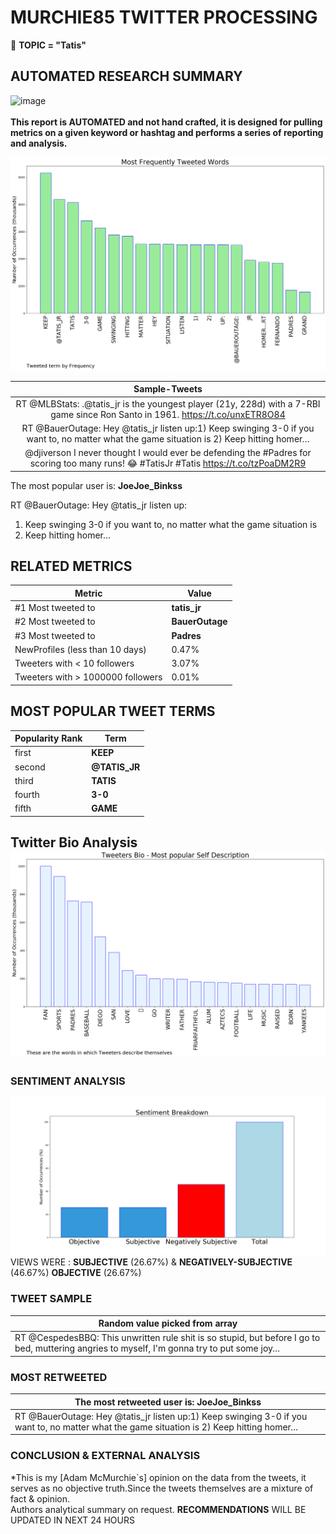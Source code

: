 # MURCHIE85 TWITTER PROCESSING 
&#x1F34E; **TOPIC = "Tatis"**

## AUTOMATED RESEARCH SUMMARY

![image](https://marketingplatform.google.com/about/static/images/gmp/analytics-smb-benefit.jpg)
<br></br>
<b> This report is AUTOMATED and not hand crafted, it is designed for pulling metrics on a given keyword or hashtag and performs a series of reporting and analysis.</b>



![image](TWEETS.png)



|                **Sample-Tweets**        |
| :-------------: |
| RT @MLBStats: .@tatis_jr is the youngest player (21y, 228d) with a 7-RBI game since Ron Santo in 1961. https://t.co/unxETR8O84 |
| RT @BauerOutage: Hey @tatis_jr listen up:1) Keep swinging 3-0 if you want to, no matter what the game situation is 2) Keep hitting homer… |
| @djiverson I never thought I would ever be defending the #Padres for scoring too many runs! 😂 #TatisJr #Tatis https://t.co/tzPoaDM2R9 |

The most popular user is: **JoeJoe_Binkss**
<div class="alert alert-block alert-danger"> RT @BauerOutage: Hey @tatis_jr listen up:

1) Keep swinging 3-0 if you want to, no matter what the game situation is 
2) Keep hitting homer…</div>

## RELATED METRICS<br>
| Metric | Value |
| ------------- | ------------- |
| #1 Most tweeted to  | **tatis_jr** |
| #2 Most tweeted to  | **BauerOutage** |
| #3 Most tweeted to  | **Padres** |
| NewProfiles (less than 10 days) | 0.47%  |
| Tweeters with < 10 followers  | 3.07%|
| Tweeters with > 1000000 followers  | 0.01%  |



## MOST POPULAR TWEET TERMS 


| Popularity Rank  | Term |
| ------------- | ------------- |
| first  | **KEEP**  |
| second  | **@TATIS_JR**  |
| third  | **TATIS** |
| fourth  | **3-0**  |
| fifth  | **GAME**  |


## Twitter Bio Analysis![image](BIO.png)
### SENTIMENT ANALYSIS
![image](sentiment.png)
VIEWS WERE : **SUBJECTIVE**  (26.67%) & **NEGATIVELY-SUBJECTIVE** (46.67%) **OBJECTIVE** (26.67%)

### TWEET SAMPLE 
| Random value picked from array |
| ------------- |
|RT @CespedesBBQ: This unwritten rule shit is so stupid, but before I go to bed, muttering angries to myself, I'm gonna try to put some joy… |

### MOST RETWEETED 

| The most retweeted user is: **JoeJoe_Binkss**  |
| ------------- |
| RT @BauerOutage: Hey @tatis_jr listen up:1) Keep swinging 3-0 if you want to, no matter what the game situation is 2) Keep hitting homer… |

### CONCLUSION & EXTERNAL ANALYSIS

*This is my [Adam McMurchie`s] opinion on the data from the tweets, it serves as no objective truth.Since the tweets themselves are a mixture of fact & opinion.<br>
Authors analytical summary on request.
**RECOMMENDATIONS** WILL BE UPDATED IN NEXT  24 HOURS <br>